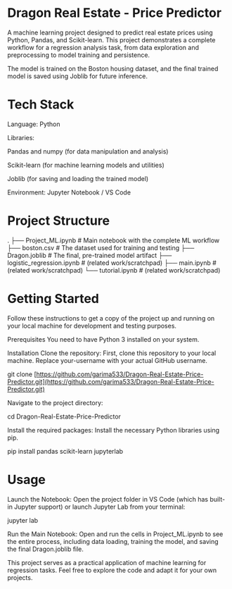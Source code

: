 # Dragon Real Estate - Price Predictor
A machine learning project designed to predict real estate prices using Python, Pandas, and Scikit-learn. This project demonstrates a complete workflow for a regression analysis task, from data exploration and preprocessing to model training and persistence.

The model is trained on the Boston housing dataset, and the final trained model is saved using Joblib for future inference.

# Tech Stack
Language: Python

Libraries:

Pandas and numpy (for data manipulation and analysis)

Scikit-learn (for machine learning models and utilities)

Joblib (for saving and loading the trained model)

Environment: Jupyter Notebook / VS Code

# Project Structure
.
├── Project_ML.ipynb      # Main notebook with the complete ML workflow
├── boston.csv            # The dataset used for training and testing
├── Dragon.joblib         # The final, pre-trained model artifact
├── logistic_regression.ipynb # (related work/scratchpad)
├── main.ipynb            # (related work/scratchpad)
└── tutorial.ipynb        # (related work/scratchpad)

# Getting Started
Follow these instructions to get a copy of the project up and running on your local machine for development and testing purposes.

Prerequisites
You need to have Python 3 installed on your system.

Installation
Clone the repository:
First, clone this repository to your local machine. Replace your-username with your actual GitHub username.

git clone [https://github.com/garima533/Dragon-Real-Estate-Price-Predictor.git](https://github.com/garima533/Dragon-Real-Estate-Price-Predictor.git)

Navigate to the project directory:

cd Dragon-Real-Estate-Price-Predictor

Install the required packages:
Install the necessary Python libraries using pip.

pip install pandas scikit-learn jupyterlab

# Usage
Launch the Notebook:
Open the project folder in VS Code (which has built-in Jupyter support) or launch Jupyter Lab from your terminal:

jupyter lab

Run the Main Notebook:
Open and run the cells in Project_ML.ipynb to see the entire process, including data loading, training the model, and saving the final Dragon.joblib file.

This project serves as a practical application of machine learning for regression tasks. Feel free to explore the code and adapt it for your own projects.
